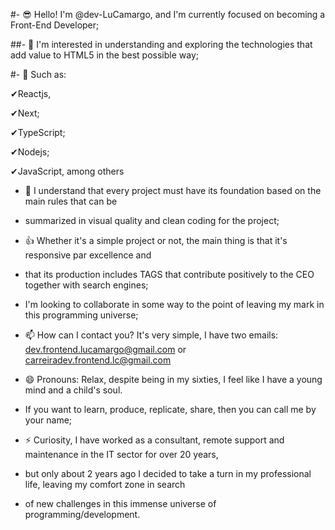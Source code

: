 #- 😎 Hello! I'm @dev-LuCamargo, and I'm currently focused on becoming a Front-End Developer;

##- 👀 I'm interested in understanding and exploring the technologies that add value to HTML5 in the best possible way;

#- 🌱 Such as:
  
✔Reactjs,

✔Next;

✔TypeScript;

✔Nodejs;

✔JavaScript, among others

- 💞️ I understand that every project must have its foundation based on the main rules that can be
- summarized in visual quality and clean coding for the project;

- 👍 Whether it's a simple project or not, the main thing is that it's responsive par excellence and
- that its production includes TAGS that contribute positively to the CEO together with search engines;

- I'm looking to collaborate in some way to the point of leaving my mark in this programming universe;

- 📫 How can I contact you? It's very simple, I have two emails:
dev.frontend.lucamargo@gmail.com or carreiradev.frontend.lc@gmail.com
- 😄 Pronouns: Relax, despite being in my sixties, I feel like I have a young mind and a child's soul.
- If you want to learn, produce, replicate, share, then you can call me by your name;

- ⚡ Curiosity, I have worked as a consultant, remote support and maintenance in the IT sector for over 20 years,
- but only about 2 years ago I decided to take a turn in my professional life, leaving my comfort zone in search
- of new challenges in this immense universe of programming/development.

<!---
Dev-LuCamargo/Dev-LuCamargo is a ✨ special ✨ repository because its `README.md` (this file) appears on your GitHub profile.
You can click the Preview link to take a look at your changes.
--->
